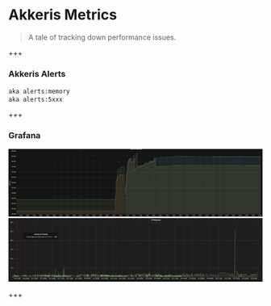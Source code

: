 # Akkeris Metrics

> A tale of tracking down performance issues.

+++

### Akkeris Alerts

```
aka alerts:memory
aka alerts:5xxx
```

+++

### Grafana

![Memory](images/memory.png)
![Requests](images/requests.png)

+++


